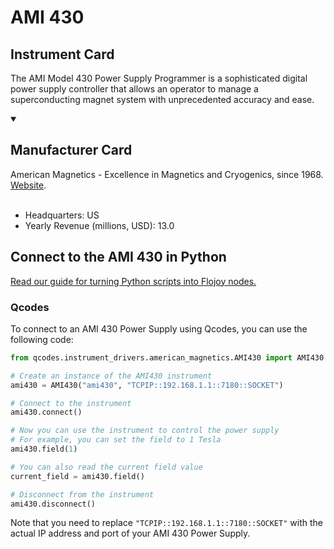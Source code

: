 
# AMI 430

## Instrument Card

The AMI Model 430 Power Supply Programmer is a sophisticated digital power supply controller that allows an operator to manage a superconducting magnet system with unprecedented accuracy and ease.

<details open>
<summary><h2>Manufacturer Card</h2></summary>
American Magnetics - Excellence in Magnetics and Cryogenics, since 1968. <a href=http://www.americanmagnetics.com/index.php>Website</a>.
<br></br>
<ul>
  <li>Headquarters: US</li>
  <li>Yearly Revenue (millions, USD): 13.0</li>
</ul>
</details>

## Connect to the AMI 430 in Python

[Read our guide for turning Python scripts into Flojoy nodes.](https://docs.flojoy.ai/custom-nodes/creating-custom-node/)


### Qcodes

To connect to an AMI 430 Power Supply using Qcodes, you can use the following code:

```python
from qcodes.instrument_drivers.american_magnetics.AMI430 import AMI430

# Create an instance of the AMI430 instrument
ami430 = AMI430("ami430", "TCPIP::192.168.1.1::7180::SOCKET")

# Connect to the instrument
ami430.connect()

# Now you can use the instrument to control the power supply
# For example, you can set the field to 1 Tesla
ami430.field(1)

# You can also read the current field value
current_field = ami430.field()

# Disconnect from the instrument
ami430.disconnect()
```

Note that you need to replace `"TCPIP::192.168.1.1::7180::SOCKET"` with the actual IP address and port of your AMI 430 Power Supply.

